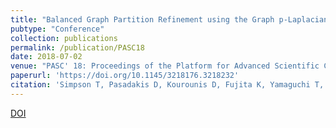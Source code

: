 ```yaml
---
title: "Balanced Graph Partition Refinement using the Graph p-Laplacian"
pubtype: "Conference"
collection: publications
permalink: /publication/PASC18
date: 2018-07-02
venue: "PASC' 18: Proceedings of the Platform for Advanced Scientific Computing Conference."
paperurl: 'https://doi.org/10.1145/3218176.3218232'
citation: 'Simpson T, Pasadakis D, Kourounis D, Fujita K, Yamaguchi T, Ichimura T, Schenk O (2018) Balanced graph partition refinement using the graph p-laplacian. In: Proceedings of the Platform for Advanced Scientific Computing Conference, Association for Computing Machinery, New York, NY, USA, PASC ’18'
---
```


<!-- A continuous formulation of the optimal 2-way graph partitioning based on the p-norm minimization of the graph Laplacian Rayleigh quotient is presented, which provides a sharp approximation to the balanced graph partitioning problem, the optimality of which is known to be NP-hard. The minimization is initialized from a cut provided by a state-of-the-art multilevel recursive bisection algorithm, and then a continuation approach reduces the p-norm from a 2-norm towards a 1-norm, employing for each value of p a feasibility-preserving steepest-descent method that converges on the p-Laplacian eigenvector. A filter favors iterates advancing towards minimum edgecut and partition load imbalance. The complexity of the suggested approach is linear in graph edges. The simplicity of the steepest-descent algorithm renders the overall approach highly scalable and efficient in parallel distributed architectures. Parallel implementation of recursive bisection on multi-core CPUs and GPUs are presented for large-scale graphs with up to 1.9 billion tetrahedra. The suggested approach exhibits improvements of up to 52.8% over METIS for graphs originating from triangular Delaunay meshes, 34.7% over METIS and 21.9% over KaHIP for power network graphs, 40.8% over METIS and 20.6% over KaHIP for sparse matrix graphs, and finally 93.2% over METIS for graphs emerging from social networks. -->




[DOI](https://doi.org/10.1145/3218176.3218232)

